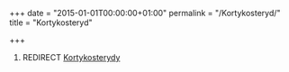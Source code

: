 +++
date = "2015-01-01T00:00:00+01:00"
permalink = "/Kortykosteryd/"
title = "Kortykosteryd"

+++

1.  REDIRECT [Kortykosterydy](/atopedia/Kortykosterydy "wikilink")
